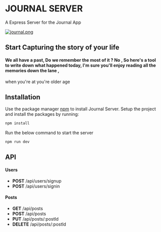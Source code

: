 # JOURNAL SERVER
A Express Server for the Journal App

[![journal.png](https://i.postimg.cc/y6Tkv6ym/journal.png)](https://postimg.cc/xqcfd278)

## Start Capturing the story of your life 

#### We all have a past, Do we remember the most of it ? No , So here's a tool to write down what happened today, I'm sure you'll enjoy reading all the memories down the lane , 
when you're at you're older age

<h2>Installation </h2>

Use the package manager [npm](https://www.npmjs.com/) to install Journal Server.
Setup the project and install the packages by running: 
```bash
npm install
```
 Run the below command to start the server
```bash
npm run dev
```

<h2> API </h2>
<h4> Users </h4>
<ul>
  <li> <b>POST</b> /api/users/signup </li>
  <li> <b>POST</b>  /api/users/signin  </li>
</ul>

<h4> Posts </h4>
<ul>
  <li> <b>GET</b> /api/posts </li>
  <li> <b>POST</b> /api/posts </li>
  <li> <b>PUT</b> /api/posts/:postId </li>
  <li> <b>DELETE</b> /api/posts/:postId </li>
</ul>
